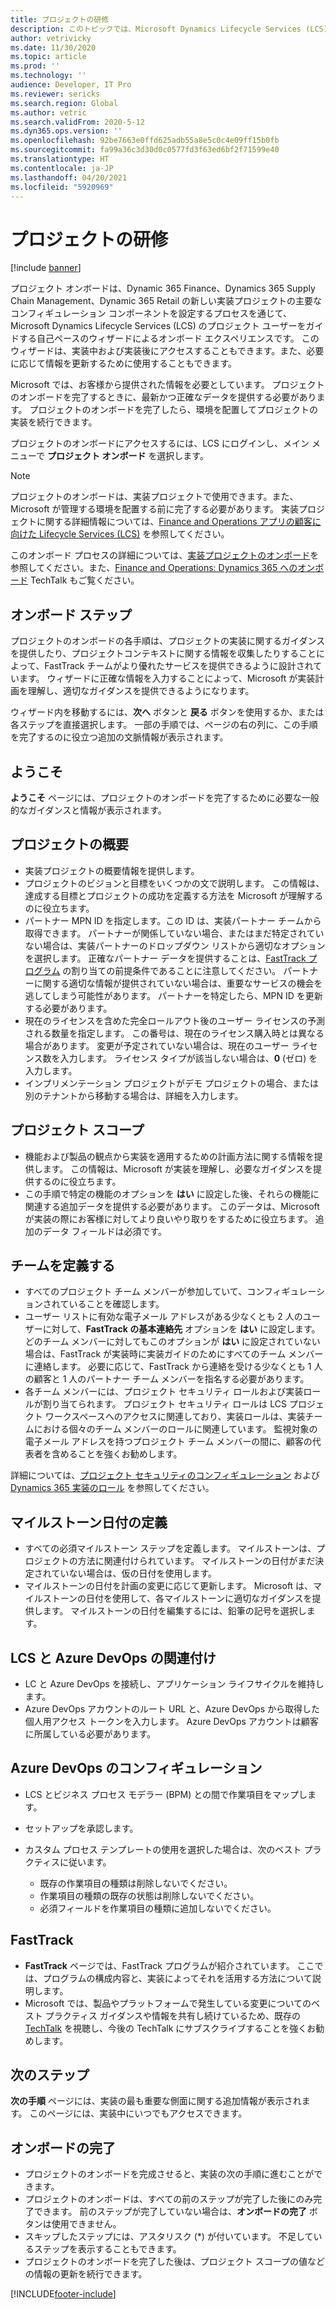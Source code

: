 ```yaml
---
title: プロジェクトの研修
description: このトピックでは、Microsoft Dynamics Lifecycle Services (LCS) のプロジェクト オンボード ウィザードについて説明します。
author: vetrivicky
ms.date: 11/30/2020
ms.topic: article
ms.prod: ''
ms.technology: ''
audience: Developer, IT Pro
ms.reviewer: sericks
ms.search.region: Global
ms.author: vetric
ms.search.validFrom: 2020-5-12
ms.dyn365.ops.version: ''
ms.openlocfilehash: 92be7663e0ffd625adb55a8e5c0c4e09ff15b0fb
ms.sourcegitcommit: fa99a36c3d30d0c0577fd3f63ed6bf2f71599e40
ms.translationtype: HT
ms.contentlocale: ja-JP
ms.lasthandoff: 04/20/2021
ms.locfileid: "5920969"
---
```

# <a name="project-onboarding"></a>プロジェクトの研修

[!include [banner](../includes/banner.md)]


プロジェクト オンボードは、Dynamic 365 Finance、Dynamics 365 Supply Chain Management、Dynamic 365 Retail の新しい実装プロジェクトの主要なコンフィギュレーション コンポーネントを設定するプロセスを通じて、Microsoft Dynamics Lifecycle Services (LCS) のプロジェクト ユーザーをガイドする自己ペースのウィザードによるオンボード エクスペリエンスです。 このウィザードは、実装中および実装後にアクセスすることもできます。また、必要に応じて情報を更新するために使用することもできます。

Microsoft では、お客様から提供された情報を必要としています。 プロジェクトのオンボードを完了するときに、最新かつ正確なデータを提供する必要があります。 プロジェクトのオンボードを完了したら、環境を配置してプロジェクトの実装を続行できます。

プロジェクトのオンボードにアクセスするには、LCS にログインし、メイン メニューで **プロジェクト オンボード** を選択します。

> [!NOTE]
> プロジェクトのオンボードは、実装プロジェクトで使用できます。また、Microsoft が管理する環境を配置する前に完了する必要があります。 実装プロジェクトに関する詳細情報については、[Finance and Operations アプリの顧客に向けた Lifecycle Services (LCS)](lcs-works-lcs.md#lcs-workspace-for-the-current-versions-of-the-finance-and-operations-apps) を参照してください。


このオンボード プロセスの詳細については、[実装プロジェクトのオンボード](../../fin-ops/imp-lifecycle/onboard.md#lcs-implementation-project-workspace)を参照してください。また、[Finance and Operations: Dynamics 365 へのオンボード](https://community.dynamics.com/365/b/techtalks/posts/finance-and-operations-onboarding-to-dynamics-365-1-10-19) TechTalk もご覧ください。


## <a name="onboarding-steps"></a>オンボード ステップ

プロジェクトのオンボードの各手順は、プロジェクトの実装に関するガイダンスを提供したり、プロジェクトコンテキストに関する情報を収集したりすることによって、FastTrack チームがより優れたサービスを提供できるように設計されています。 ウィザードに正確な情報を入力することによって、Microsoft が実装計画を理解し、適切なガイダンスを提供できるようになります。

ウィザード内を移動するには、**次へ** ボタンと **戻る** ボタンを使用するか、または各ステップを直接選択します。 一部の手順では、ページの右の列に、この手順を完了するのに役立つ追加の文脈情報が表示されます。

## <a name="welcome"></a>ようこそ

**ようこそ** ページには、プロジェクトのオンボードを完了するために必要な一般的なガイダンスと情報が表示されます。

## <a name="project-overview"></a>プロジェクトの概要

- 実装プロジェクトの概要情報を提供します。
- プロジェクトのビジョンと目標をいくつかの文で説明します。 この情報は、達成する目標とプロジェクトの成功を定義する方法を Microsoft が理解するのに役立ちます。
- パートナー MPN ID を指定します。この ID は、実装パートナー チームから取得できます。 パートナーが関係していない場合、またはまだ特定されていない場合は、実装パートナーのドロップダウン リストから適切なオプションを選択します。 正確なパートナー データを提供することは、[FastTrack プログラム](/dynamics365/fasttrack/?toc=%2fdynamics365%2fcommerce%2ftoc.json) の割り当ての前提条件であることに注意してください。 パートナーに関する適切な情報が提供されていない場合は、重要なサービスの機会を逃してしまう可能性があります。 パートナーを特定したら、MPN ID を更新する必要があります。
- 現在のライセンスを含めた完全ロールアウト後のユーザー ライセンスの予測される数量を指定します。 この番号は、現在のライセンス購入時とは異なる場合があります。 変更が予定されていない場合は、現在のユーザー ライセンス数を入力します。 ライセンス タイプが該当しない場合は、**0** (ゼロ) を入力します。
- インプリメンテーション プロジェクトがデモ プロジェクトの場合、または別のテナントから移動する場合は、詳細を入力します。

## <a name="project-scope"></a>プロジェクト スコープ

- 機能および製品の観点から実装を適用するための計画方法に関する情報を提供します。 この情報は、Microsoft が実装を理解し、必要なガイダンスを提供するのに役立ちます。
- この手順で特定の機能のオプションを **はい** に設定した後、それらの機能に関連する追加データを提供する必要があります。 このデータは、Microsoft が実装の際にお客様に対してより良いやり取りをするために役立ちます。 追加のデータ フィールドは必須です。

## <a name="define-your-team"></a>チームを定義する

- すべてのプロジェクト チーム メンバーが参加していて、コンフィギュレーションされていることを確認します。
- ユーザー リストに有効な電子メール アドレスがある少なくとも 2 人のユーザーに対して、**FastTrack の基本連絡先** オプションを **はい** に設定します。 どのチーム メンバーに対してもこのオプションが **はい** に設定されていない場合は、FastTrack が実装時に実装ガイドのためにすべてのチーム メンバーに連絡します。 必要に応じて、FastTrack から連絡を受ける少なくとも 1 人の顧客と 1 人のパートナー チーム メンバーを指名する必要があります。
- 各チーム メンバーには、プロジェクト セキュリティ ロールおよび実装ロールが割り当てられます。 プロジェクト セキュリティ ロールは LCS プロジェクト ワークスペースへのアクセスに関連しており、実装ロールは、実装チームにおける個々のチーム メンバーのロールに関連しています。 監視対象の電子メール アドレスを持つプロジェクト チーム メンバーの間に、顧客の代表者を含めることを強くお勧めします。

詳細については、[プロジェクト セキュリティのコンフィギュレーション](configure-lcs-security.md#configuring-project-security) および [Dynamics 365 実装のロール](/learn/modules/get-started-implementation-project/01-2-roles) を参照してください。

## <a name="define-milestone-dates"></a>マイルストーン日付の定義

- すべての必須マイルストーン ステップを定義します。 マイルストーンは、プロジェクトの方法に関連付けられています。 マイルストーンの日付がまだ決定されていない場合は、仮の日付を使用します。
- マイルストーンの日付を計画の変更に応じて更新します。 Microsoft は、マイルストーンの日付を使用して、各マイルストーンに適切なガイダンスを提供します。 マイルストーンの日付を編集するには、鉛筆の記号を選択します。

## <a name="associate-lcs-with-azure-devops"></a>LCS と Azure DevOps の関連付け

- LC と Azure DevOps を接続し、アプリケーション ライフサイクルを維持します。
- Azure DevOps アカウントのルート URL と、Azure DevOps から取得した個人用アクセス トークンを入力します。 Azure DevOps アカウントは顧客に所属している必要があります。

## <a name="configure-azure-devops"></a>Azure DevOps のコンフィギュレーション

- LCS とビジネス プロセス モデラー (BPM) との間で作業項目をマップします。
- セットアップを承認します。
- カスタム プロセス テンプレートの使用を選択した場合は、次のベスト プラクティスに従います。

    - 既存の作業項目の種類は削除しないでください。
    - 作業項目の種類の既存の状態は削除しないでください。
    - 必須フィールドを作業項目の種類に追加しないでください。

## <a name="fasttrack"></a>FastTrack

- **FastTrack** ページでは、FastTrack プログラムが紹介されています。 ここでは、プログラムの構成内容と、実装によってそれを活用する方法について説明します。
- Microsoft では、製品やプラットフォームで発生している変更についてのベスト プラクティス ガイダンスや情報を共有し続けているため、既存の [TechTalk](https://community.dynamics.com/365/b/alltechtalks) を視聴し、今後の TechTalk にサブスクライブすることを強くお勧めします。

## <a name="next-steps"></a>次のステップ

**次の手順** ページには、実装の最も重要な側面に関する追加情報が表示されます。 このページには、実装中にいつでもアクセスできます。

## <a name="complete-onboarding"></a>オンボードの完了

- プロジェクトのオンボードを完成させると、実装の次の手順に進むことができます。
- プロジェクトのオンボードは、すべての前のステップが完了した後にのみ完了できます。 前のステップが完了していない場合は、**オンボードの完了** ボタンは使用できません。
- スキップしたステップには、アスタリスク (\*) が付いています。 不足しているステップを表示することもできます。
- プロジェクトのオンボードを完了した後は、プロジェクト スコープの値などの情報の更新を続行できます。


[!INCLUDE[footer-include](../../../includes/footer-banner.md)]